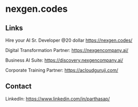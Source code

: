 # nexgen.codes


## Links

Hire your AI Sr. Developer @20 dollar
https://nexgen.codes/

Digital Transformation Partner:
https://nexgencompany.ai/

Business AI Suite:
https://discovery.nexgencompany.ai/

Corporate Training Partner:
https://acloudguruji.com/


## Contact

LinkedIn: 
https://www.linkedin.com/in/parthasap/

